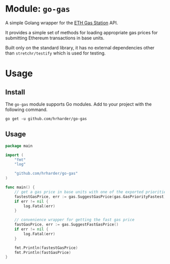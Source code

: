 # Module: `go-gas`

A simple Golang wrapper for the [ETH Gas Station](https://ethgasstation.info) API.

It provides a simple set of methods for loading appropriate gas prices for submitting Ethereum transactions in base units.

Built only on the standard library, it has no external dependencies other than `stretchr/testify` which is used for testing.

# Usage

## Install

The `go-gas` module supports Go modules. Add to your project with the following command.

```
go get -u github.com/hrharder/go-gas
```

## Usage

```go
package main

import (
    "fmt"
    "log"

    "github.com/hrharder/go-gas"
)

func main() {
    // get a gas price in base units with one of the exported priorities (fast, fastest, safeLow, average)
    fastestGasPrice, err := gas.SuggestGasPrice(gas.GasPriorityFastest)
    if err != nil {
        log.Fatal(err)
    }

    // convenience wrapper for getting the fast gas price
    fastGasPrice, err := gas.SuggestFastGasPrice()
    if err != nil {
        log.Fatal(err)
    }

    fmt.Println(fastestGasPrice)
    fmt.Println(fastGasPrice)
}
```